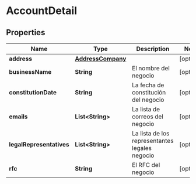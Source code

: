 # AccountDetail

## Properties
Name | Type | Description | Notes
------------ | ------------- | ------------- | -------------
**address** | [**AddressCompany**](AddressCompany.md) |  |  [optional]
**businessName** | **String** | El nombre del negocio |  [optional]
**constitutionDate** | **String** | La fecha de constitución del negocio |  [optional]
**emails** | **List&lt;String&gt;** | La lista de correos del negocio |  [optional]
**legalRepresentatives** | **List&lt;String&gt;** | La lista de los representantes legales negocio |  [optional]
**rfc** | **String** | El RFC del negocio |  [optional]
